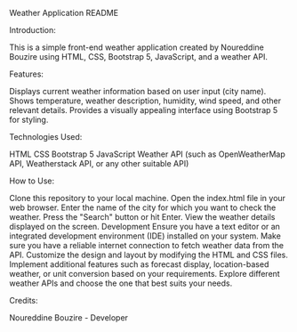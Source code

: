 Weather Application README



Introduction:

This is a simple front-end weather application created by Noureddine Bouzire using HTML, CSS, Bootstrap 5, JavaScript, and a weather API.



Features:

Displays current weather information based on user input (city name).
Shows temperature, weather description, humidity, wind speed, and other relevant details.
Provides a visually appealing interface using Bootstrap 5 for styling.



Technologies Used:

HTML
CSS
Bootstrap 5
JavaScript
Weather API (such as OpenWeatherMap API, Weatherstack API, or any other suitable API)



How to Use:

Clone this repository to your local machine. Open the index.html file in your web browser. Enter the name of the city for which you want to check the 
weather. Press the "Search" button or hit Enter. View the weather details displayed on the screen. Development Ensure you have a text editor or an integrated 
development environment (IDE) installed on your system. Make sure you have a reliable internet connection to fetch weather data from the API. Customize the design 
and layout by modifying the HTML and CSS files. Implement additional features such as forecast display, location-based weather, or unit conversion based on your 
requirements. Explore different weather APIs and choose the one that best suits your needs. 



Credits:

 Noureddine Bouzire - Developer
